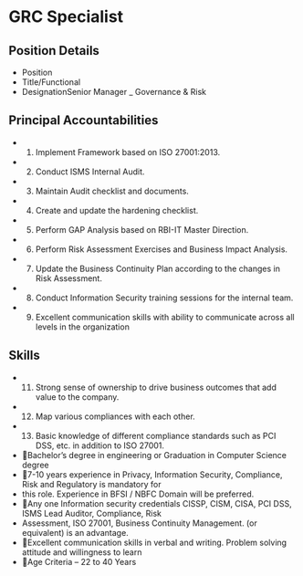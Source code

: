 # GRC Specialist

## Position Details

* Position
* Title/Functional
* DesignationSenior  Manager  _  Governance  &  Risk

## Principal Accountabilities

* 1. Implement Framework based on ISO 27001:2013.
* 2. Conduct ISMS Internal Audit.
* 3. Maintain Audit checklist and documents.
* 4. Create and update the hardening checklist.
* 5. Perform GAP Analysis based on RBI-IT Master Direction.
* 6. Perform Risk Assessment Exercises and Business Impact Analysis.
* 7. Update the Business Continuity Plan according to the changes in Risk Assessment.
* 8. Conduct Information Security training sessions for the internal team.
* 9. Excellent communication skills with ability to communicate across all levels in the organization

## Skills

* 11. Strong sense of ownership to drive business outcomes that add value to the company.
* 12. Map various compliances with each other.
* 13. Basic knowledge of different compliance standards such as PCI DSS, etc. in addition to ISO 27001.
* Bachelor’s degree in engineering or Graduation in Computer Science degree
* 7-10 years experience in Privacy, Information Security, Compliance, Risk and Regulatory is mandatory for
* this role. Experience in BFSI / NBFC Domain will be preferred.
* Any one Information security credentials CISSP, CISM, CISA, PCI DSS, ISMS Lead Auditor, Compliance, Risk
* Assessment, ISO 27001, Business Continuity Management. (or equivalent) is an advantage.
* Excellent communication skills in verbal and writing. Problem solving attitude and willingness to learn
* Age Criteria – 22 to 40 Years
